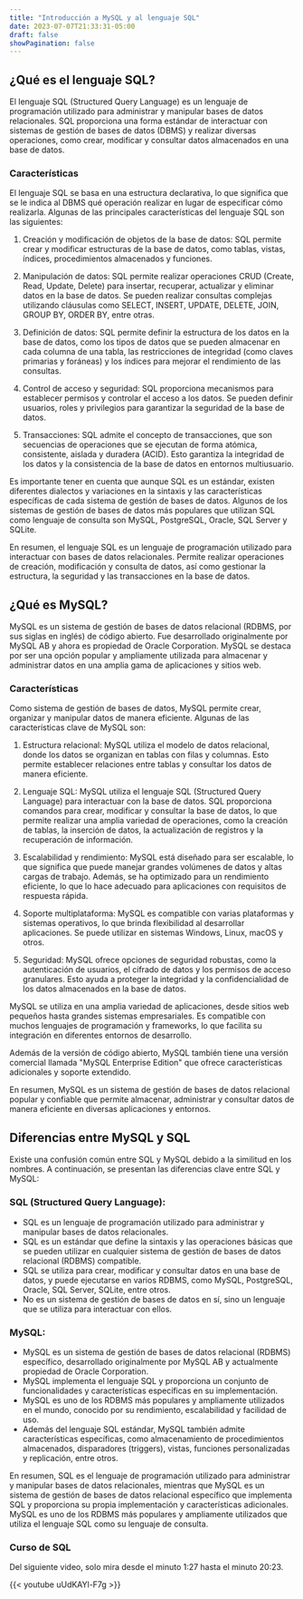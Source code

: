 ```yaml
---
title: "Introducción a MySQL y al lenguaje SQL"
date: 2023-07-07T21:33:31-05:00
draft: false
showPagination: false
---
```


## ¿Qué es el lenguaje SQL?

El lenguaje SQL (Structured Query Language) es un lenguaje de programación utilizado para administrar y manipular bases de datos relacionales. SQL proporciona una forma estándar de interactuar con sistemas de gestión de bases de datos (DBMS) y realizar diversas operaciones, como crear, modificar y consultar datos almacenados en una base de datos.

### Características

El lenguaje SQL se basa en una estructura declarativa, lo que significa que se le indica al DBMS qué operación realizar en lugar de especificar cómo realizarla. Algunas de las principales características del lenguaje SQL son las siguientes:

1. Creación y modificación de objetos de la base de datos: SQL permite crear y modificar estructuras de la base de datos, como tablas, vistas, índices, procedimientos almacenados y funciones.

2. Manipulación de datos: SQL permite realizar operaciones CRUD (Create, Read, Update, Delete) para insertar, recuperar, actualizar y eliminar datos en la base de datos. Se pueden realizar consultas complejas utilizando cláusulas como SELECT, INSERT, UPDATE, DELETE, JOIN, GROUP BY, ORDER BY, entre otras.

3. Definición de datos: SQL permite definir la estructura de los datos en la base de datos, como los tipos de datos que se pueden almacenar en cada columna de una tabla, las restricciones de integridad (como claves primarias y foráneas) y los índices para mejorar el rendimiento de las consultas.

4. Control de acceso y seguridad: SQL proporciona mecanismos para establecer permisos y controlar el acceso a los datos. Se pueden definir usuarios, roles y privilegios para garantizar la seguridad de la base de datos.

5. Transacciones: SQL admite el concepto de transacciones, que son secuencias de operaciones que se ejecutan de forma atómica, consistente, aislada y duradera (ACID). Esto garantiza la integridad de los datos y la consistencia de la base de datos en entornos multiusuario.

Es importante tener en cuenta que aunque SQL es un estándar, existen diferentes dialectos y variaciones en la sintaxis y las características específicas de cada sistema de gestión de bases de datos. Algunos de los sistemas de gestión de bases de datos más populares que utilizan SQL como lenguaje de consulta son MySQL, PostgreSQL, Oracle, SQL Server y SQLite.

En resumen, el lenguaje SQL es un lenguaje de programación utilizado para interactuar con bases de datos relacionales. Permite realizar operaciones de creación, modificación y consulta de datos, así como gestionar la estructura, la seguridad y las transacciones en la base de datos.

## ¿Qué es MySQL?

MySQL es un sistema de gestión de bases de datos relacional (RDBMS, por sus siglas en inglés) de código abierto. Fue desarrollado originalmente por MySQL AB y ahora es propiedad de Oracle Corporation. MySQL se destaca por ser una opción popular y ampliamente utilizada para almacenar y administrar datos en una amplia gama de aplicaciones y sitios web.

### Características

Como sistema de gestión de bases de datos, MySQL permite crear, organizar y manipular datos de manera eficiente. Algunas de las características clave de MySQL son:

1. Estructura relacional: MySQL utiliza el modelo de datos relacional, donde los datos se organizan en tablas con filas y columnas. Esto permite establecer relaciones entre tablas y consultar los datos de manera eficiente.

2. Lenguaje SQL: MySQL utiliza el lenguaje SQL (Structured Query Language) para interactuar con la base de datos. SQL proporciona comandos para crear, modificar y consultar la base de datos, lo que permite realizar una amplia variedad de operaciones, como la creación de tablas, la inserción de datos, la actualización de registros y la recuperación de información.

3. Escalabilidad y rendimiento: MySQL está diseñado para ser escalable, lo que significa que puede manejar grandes volúmenes de datos y altas cargas de trabajo. Además, se ha optimizado para un rendimiento eficiente, lo que lo hace adecuado para aplicaciones con requisitos de respuesta rápida.

4. Soporte multiplataforma: MySQL es compatible con varias plataformas y sistemas operativos, lo que brinda flexibilidad al desarrollar aplicaciones. Se puede utilizar en sistemas Windows, Linux, macOS y otros.

5. Seguridad: MySQL ofrece opciones de seguridad robustas, como la autenticación de usuarios, el cifrado de datos y los permisos de acceso granulares. Esto ayuda a proteger la integridad y la confidencialidad de los datos almacenados en la base de datos.

MySQL se utiliza en una amplia variedad de aplicaciones, desde sitios web pequeños hasta grandes sistemas empresariales. Es compatible con muchos lenguajes de programación y frameworks, lo que facilita su integración en diferentes entornos de desarrollo.

Además de la versión de código abierto, MySQL también tiene una versión comercial llamada "MySQL Enterprise Edition" que ofrece características adicionales y soporte extendido.

En resumen, MySQL es un sistema de gestión de bases de datos relacional popular y confiable que permite almacenar, administrar y consultar datos de manera eficiente en diversas aplicaciones y entornos.

## Diferencias entre MySQL y SQL

Existe una confusión común entre SQL y MySQL debido a la similitud en los nombres. A continuación, se presentan las diferencias clave entre SQL y MySQL:

### SQL (Structured Query Language):

- SQL es un lenguaje de programación utilizado para administrar y manipular bases de datos relacionales.
- SQL es un estándar que define la sintaxis y las operaciones básicas que se pueden utilizar en cualquier sistema de gestión de bases de datos relacional (RDBMS) compatible.
- SQL se utiliza para crear, modificar y consultar datos en una base de datos, y puede ejecutarse en varios RDBMS, como MySQL, PostgreSQL, Oracle, SQL Server, SQLite, entre otros.
- No es un sistema de gestión de bases de datos en sí, sino un lenguaje que se utiliza para interactuar con ellos.

### MySQL:

- MySQL es un sistema de gestión de bases de datos relacional (RDBMS) específico, desarrollado originalmente por MySQL AB y actualmente propiedad de Oracle Corporation.
- MySQL implementa el lenguaje SQL y proporciona un conjunto de funcionalidades y características específicas en su implementación.
- MySQL es uno de los RDBMS más populares y ampliamente utilizados en el mundo, conocido por su rendimiento, escalabilidad y facilidad de uso.
- Además del lenguaje SQL estándar, MySQL también admite características específicas, como almacenamiento de procedimientos almacenados, disparadores (triggers), vistas, funciones personalizadas y replicación, entre otros.

En resumen, SQL es el lenguaje de programación utilizado para administrar y manipular bases de datos relacionales, mientras que MySQL es un sistema de gestión de bases de datos relacional específico que implementa SQL y proporciona su propia implementación y características adicionales. MySQL es uno de los RDBMS más populares y ampliamente utilizados que utiliza el lenguaje SQL como su lenguaje de consulta.


### Curso de SQL

Del siguiente video, solo mira desde el minuto 1:27 hasta el minuto 20:23.

{{< youtube uUdKAYl-F7g >}}